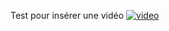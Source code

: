 Test pour insérer une vidéo
[![video](http://img.youtube.com/vi/fGhqvvqnmxI/0.jpg)](https://www.youtube.com/watch?v=fGhqvvqnmxI&ab_channel=Radio-CanadaInfo)
